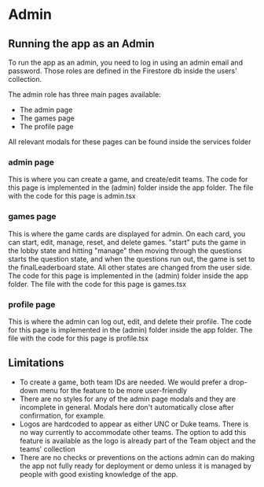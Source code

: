 # Admin


## Running the app as an Admin


To run the app as an admin, you need to log in using an admin email and password. Those roles are defined in the Firestore db inside the users' collection.


The admin role has three main pages available:
- The admin page
- The games page
- The profile page


All relevant modals for these pages can be found inside the services folder


### admin page


This is where you can create a game, and create/edit teams. The code for this page is implemented in the (admin) folder inside the app folder. The file with the code for this page is admin.tsx


### games page


This is where the game cards are displayed for admin. On each card, you can start, edit, manage, reset, and delete games. "start" puts the game in the lobby state and hitting "manage" then moving through the questions starts the question state, and when the questions run out, the game is set to the finalLeaderboard state. All other states are changed from the user side. The code for this page is implemented in the (admin) folder inside the app folder. The file with the code for this page is games.tsx


### profile page


This is where the admin can log out, edit, and delete their profile. The code for this page is implemented in the (admin) folder inside the app folder. The file with the code for this page is profile.tsx


## Limitations


- To create a game, both team IDs are needed. We would prefer a drop-down menu for the feature to be more user-friendly
- There are no styles for any of the admin page modals and they are incomplete in general. Modals here don't automatically close after confirmation, for example.
-  Logos are hardcoded to appear as either UNC or Duke teams. There is no way currently to accommodate other teams. The option to add this feature is available as the logo is already part of the Team object and the teams' collection
- There are no checks or preventions on the actions admin can do making the app not fully ready for deployment or demo unless it is managed by people with good existing knowledge of the app.